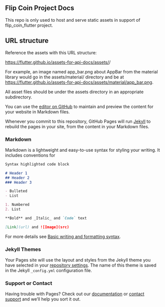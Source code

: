 ## Flip Coin Project Docs

This repo is only used to host and serve static assets in support of flip_coin_flutter project.

## URL structure

Reference the assets with this URL structure:

https://flutter.github.io/assets-for-api-docs/assets/<library>/<asset>

For example, an image named app_bar.png about AppBar from the material library would go in the assets/material/ directory and be at https://flutter.github.io/assets-for-api-docs/assets/material/app_bar.png.

All asset files should be under the assets directory in an appropriate subdirectory.

You can use the [editor on GitHub](https://github.com/Lmanskee/flip_coin_flutter/edit/main/docs/index.md) to maintain and preview the content for your website in Markdown files.

Whenever you commit to this repository, GitHub Pages will run [Jekyll](https://jekyllrb.com/) to rebuild the pages in your site, from the content in your Markdown files.

### Markdown

Markdown is a lightweight and easy-to-use syntax for styling your writing. It includes conventions for

```markdown
Syntax highlighted code block

# Header 1
## Header 2
### Header 3

- Bulleted
- List

1. Numbered
2. List

**Bold** and _Italic_ and `Code` text

[Link](url) and ![Image](src)
```

For more details see [Basic writing and formatting syntax](https://docs.github.com/en/github/writing-on-github/getting-started-with-writing-and-formatting-on-github/basic-writing-and-formatting-syntax).

### Jekyll Themes

Your Pages site will use the layout and styles from the Jekyll theme you have selected in your [repository settings](https://github.com/Lmanskee/flip_coin_flutter/settings/pages). The name of this theme is saved in the Jekyll `_config.yml` configuration file.

### Support or Contact

Having trouble with Pages? Check out our [documentation](https://docs.github.com/categories/github-pages-basics/) or [contact support](https://support.github.com/contact) and we’ll help you sort it out.